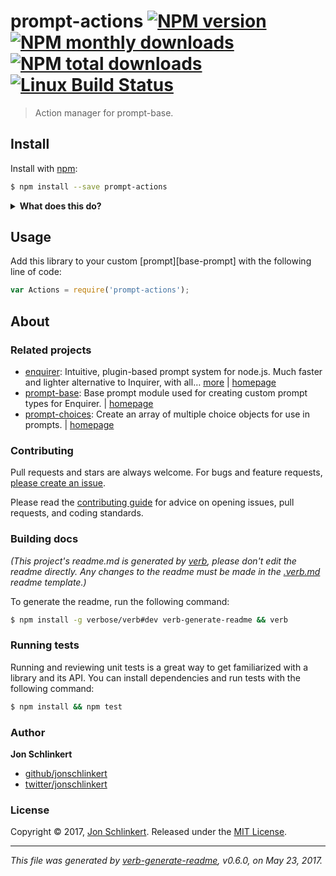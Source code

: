 # prompt-actions [![NPM version](https://img.shields.io/npm/v/prompt-actions.svg?style=flat)](https://www.npmjs.com/package/prompt-actions) [![NPM monthly downloads](https://img.shields.io/npm/dm/prompt-actions.svg?style=flat)](https://npmjs.org/package/prompt-actions) [![NPM total downloads](https://img.shields.io/npm/dt/prompt-actions.svg?style=flat)](https://npmjs.org/package/prompt-actions) [![Linux Build Status](https://img.shields.io/travis/enquirer/prompt-actions.svg?style=flat&label=Travis)](https://travis-ci.org/enquirer/prompt-actions)

> Action manager for prompt-base.

## Install

Install with [npm](https://www.npmjs.com/):

```sh
$ npm install --save prompt-actions
```

<details>
<summary><strong>What does this do?</strong></summary>

Used by [prompt-base](https://github.com/enquirer/prompt-base) for toggling choices and updating the pointer position on prompts.

This is a separate module so that it is easier to maintain and unit test, and so that it can also be used by custom prompts when needed.

</details>

## Usage

Add this library to your custom [prompt][base-prompt] with the following line of code:

```js
var Actions = require('prompt-actions');
```

## About

### Related projects

* [enquirer](https://www.npmjs.com/package/enquirer): Intuitive, plugin-based prompt system for node.js. Much faster and lighter alternative to Inquirer, with all… [more](https://github.com/enquirer/enquirer) | [homepage](https://github.com/enquirer/enquirer "Intuitive, plugin-based prompt system for node.js. Much faster and lighter alternative to Inquirer, with all the same prompt types and more, but without the bloat.")
* [prompt-base](https://www.npmjs.com/package/prompt-base): Base prompt module used for creating custom prompt types for Enquirer. | [homepage](https://github.com/enquirer/prompt-base "Base prompt module used for creating custom prompt types for Enquirer.")
* [prompt-choices](https://www.npmjs.com/package/prompt-choices): Create an array of multiple choice objects for use in prompts. | [homepage](https://github.com/enquirer/prompt-choices "Create an array of multiple choice objects for use in prompts.")

### Contributing

Pull requests and stars are always welcome. For bugs and feature requests, [please create an issue](../../issues/new).

Please read the [contributing guide](.github/contributing.md) for advice on opening issues, pull requests, and coding standards.

### Building docs

_(This project's readme.md is generated by [verb](https://github.com/verbose/verb-generate-readme), please don't edit the readme directly. Any changes to the readme must be made in the [.verb.md](.verb.md) readme template.)_

To generate the readme, run the following command:

```sh
$ npm install -g verbose/verb#dev verb-generate-readme && verb
```

### Running tests

Running and reviewing unit tests is a great way to get familiarized with a library and its API. You can install dependencies and run tests with the following command:

```sh
$ npm install && npm test
```

### Author

**Jon Schlinkert**

* [github/jonschlinkert](https://github.com/jonschlinkert)
* [twitter/jonschlinkert](https://twitter.com/jonschlinkert)

### License

Copyright © 2017, [Jon Schlinkert](https://github.com/jonschlinkert).
Released under the [MIT License](LICENSE).

***

_This file was generated by [verb-generate-readme](https://github.com/verbose/verb-generate-readme), v0.6.0, on May 23, 2017._